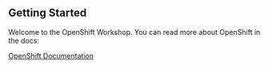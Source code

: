 ## Getting Started

Welcome to the OpenShift Workshop. You can read more about OpenShift 
in the docs:

 [OpenShift Documentation]({{OPENSHIFT_DOCS_BASE}})

